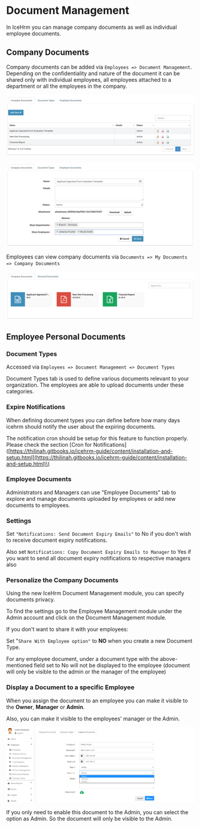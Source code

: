 # Document Management

In IceHrm you can manage company documents as well as individual employee documents.

## Company Documents

Company documents can be added via `Employees => Document Management`. Depending on the confidentiality and nature of the document it can be shared only with individual employees, all employees attached to a department or all the employees in the company.

![](../.gitbook/assets/list-company-documents.png)

![](../.gitbook/assets/edit-company-documents.png)

Employees can view company documents via  `Documents => My Documents => Company Documents`

![](../.gitbook/assets/view-company-documents.png)

## Employee Personal Documents

### Document Types

Accessed via `Employees => Document Management => Document Types`

Document Types tab is used to define various documents relevant to your organization. The employees are able to upload documents under these categories.

### Expire Notifications

When defining document types you can define before how many days icehrm should notify the user about the expiring documents.

The notification cron should be setup for this feature to function properly. Please check the section \[Cron for Notifications\] \([https://thilinah.gitbooks.io/icehrm-guide/content/installation-and-setup.html](https://thilinah.gitbooks.io/icehrm-guide/content/installation-and-setup.html)\)

### Employee Documents

Administrators and Managers can use "Employee Documents" tab to explore and manage documents uploaded by employees or add new documents to employees.

### Settings

Set `"Notifications: Send Document Expiry Emails"` to No if you don't wish to receive document expiry notifications.

Also set `Notifications: Copy Document Expiry Emails to Manager` to Yes if you want to send all document expiry notifications to respective managers also

### **Personalize the Company Documents**

Using the new IceHrm Document Management module, you can specify documents privacy. 

To find the settings go to the Employee Management module under the Admin account and click on the Document Management module.

If you don't want to share it with your employees:

Set "`Share With Employee option"` to **NO** when you create a new Document Type. 

For any employee document, under a document type with the above-mentioned field set to No will not be displayed to the employee \(document will only be visible to the admin or the manager of the employee\)

### Display a Document to a specific Employee

When you assign the document to an employee you can make it visible to the **Owner**, **Manager** or **Admin**.

Also, you can make it visible to the employees' manager or the Admin.

![](../.gitbook/assets/test2.png)

If you only need to enable this document to the Admin, you can select the option as Admin. So the document will only be visible to the Admin. 



